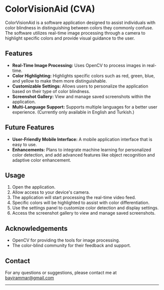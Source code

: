 # ColorVisionAid (CVA)

ColorVisionAid is a software application designed to assist individuals with color blindness in distinguishing between colors they commonly confuse. The software utilizes real-time image processing through a camera to highlight specific colors and provide visual guidance to the user.

## Features

- **Real-Time Image Processing:** Uses OpenCV to process images in real-time.
- **Color Highlighting:** Highlights specific colors such as red, green, blue, and yellow to make them more distinguishable.
- **Customizable Settings:** Allows users to personalize the application based on their type of color blindness.
- **Screenshot Gallery:** View and manage saved screenshots within the application.
- **Multi-Language Support:** Supports multiple languages for a better user experience. (Currently only available in English and Turkish.)

## Future Features

- **User-Friendly Mobile Interface:** A mobile application interface that is easy to use.
- **Enhancements:** Plans to integrate machine learning for personalized color detection, and add advanced features like object recognition and adaptive color enhancement.

## Usage

1. Open the application.
2. Allow access to your device's camera.
3. The application will start processing the real-time video feed.
4. Specific colors will be highlighted to assist with color differentiation.
5. Use the settings panel to customize color detection and display settings.
6. Access the screenshot gallery to view and manage saved screenshots.

## Acknowledgements

- OpenCV for providing the tools for image processing.
- The color-blind community for their feedback and support.

## Contact

For any questions or suggestions, please contact me at bayirammar@gmail.com

---